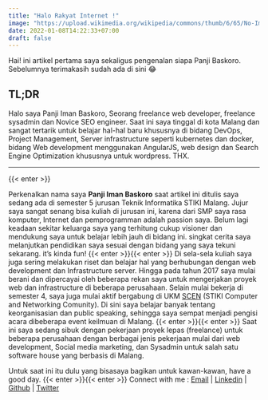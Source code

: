 ```yaml
---
title: "Halo Rakyat Internet !"
image: "https://upload.wikimedia.org/wikipedia/commons/thumb/6/65/No-Image-Placeholder.svg/330px-No-Image-Placeholder.svg.png"
date: 2022-01-08T14:22:33+07:00
draft: false
---
```


Hai! ini artikel pertama saya sekaligus pengenalan siapa Panji Baskoro. Sebelumnya terimakasih sudah ada di sini :joy:

## TL;DR

Halo saya Panji Iman Baskoro, Seorang freelance web developer, freelance sysadmin dan Novice SEO engineer. Saat ini saya tinggal di kota Malang dan sangat tertarik untuk belajar hal-hal baru khususnya di bidang DevOps, Project Management, Server infrastructure seperti kubernetes dan docker, bidang Web development menggunakan AngularJS, web design dan Search Engine Optimization khususnya untuk wordpress. THX.

---
{{< enter >}}

Perkenalkan nama saya __Panji Iman Baskoro__ saat artikel ini ditulis saya sedang ada di semester 5 jurusan Teknik Informatika STIKI Malang. Jujur saya sangat senang bisa kuliah di jurusan ini, karena dari SMP saya rasa komputer, Internet dan pemprogramman adalah passion saya. Belum lagi keadaan sekitar keluarga saya yang terhitung cukup visioner dan mendukung saya untuk belajar lebih jauh di bidang ini. singkat cerita saya melanjutkan pendidikan saya sesuai dengan bidang yang saya tekuni sekarang. it’s kinda fun!
{{< enter >}}{{< enter >}}
Di sela-sela kuliah saya juga sering melakukan riset dan belajar hal yang berhubungan dengan web development dan Infrastructure server. Hingga pada tahun 2017 saya mulai berani dan dipercayai oleh beberapa rekan saya untuk mengerjakan proyek web dan infrastructure di beberapa perusahaan. Selain mulai bekerja di semester 4, saya juga mulai aktif bergabung di UKM [SCEN](https://scen.or.id) (STIKI Computer and Networking Comunity). Di sini saya belajar banyak tentang keorganisasian dan public speaking, sehingga saya sempat menjadi pengisi acara dibeberapa event keilmuan di Malang.
{{< enter >}}{{< enter >}}
Saat ini saya sedang sibuk dengan pekerjaan proyek lepas (freelance) untuk beberapa perusahaan dengan berbagai jenis pekerjaan mulai dari web development, Social media marketing, dan Sysadmin untuk salah satu software house yang berbasis di Malang.

Untuk saat ini itu dulu yang bisasaya bagikan untuk kawan-kawan, have a good day.
{{< enter >}}{{< enter >}}
Connect with me : 
[Email](mailto) | [Linkedin](Linkedin) | [Github](github) | [Twitter](twitter)